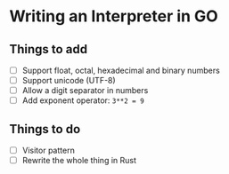 # Writing an Interpreter in GO

## Things to add

- [ ] Support float, octal, hexadecimal and binary numbers
- [ ] Support unicode (UTF-8)
- [ ] Allow a digit separator in numbers
- [ ] Add exponent operator: `3**2 = 9`

## Things to do

- [ ] Visitor pattern
- [ ] Rewrite the whole thing in Rust
